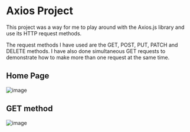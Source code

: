 # Axios Project

This project was a way for me to play around with the Axios.js library and use its HTTP request methods.

The request methods I have used are the GET, POST, PUT, PATCH and DELETE methods. I have also done simultaneous GET requests to demonstrate how to make more than one request at the same time.

## Home Page
![image](https://github.com/ProTechZ/Axios-Project/assets/96871120/906971c7-6464-4477-b57d-e1de05cd2879)


## GET method
![image](https://github.com/ProTechZ/Axios-Project/assets/96871120/4e98a455-8995-4fff-9625-539a2078f761)

